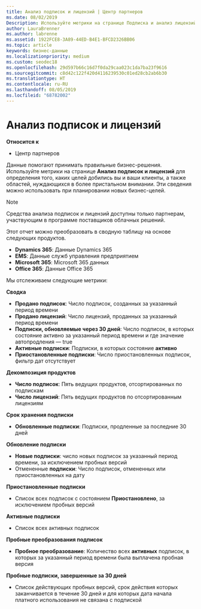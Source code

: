 ```yaml
---
title: Анализ подписок и лицензий | Центр партнеров
ms.date: 08/02/2019
Description: Используйте метрики на странице Подписка и анализ лицензий для выяснения успеха и областей, требующих дополнительных внимания.
author: LauraBrenner
ms.author: labrenne
ms.assetid: 1922FCE8-3A89-44ED-B4E1-BFCD2326BB06
ms.topic: article
keywords: бизнес-данные
ms.localizationpriority: medium
ms.custom: seodec18
ms.openlocfilehash: 29d597b66c16d7f0da29caa023c1da7ba23f9616
ms.sourcegitcommit: c8d42c122f420d4116239530c01ed28cb2ab6b30
ms.translationtype: HT
ms.contentlocale: ru-RU
ms.lasthandoff: 08/05/2019
ms.locfileid: "68782002"
---
```

# <a name="analyze-subscriptions-and-licenses"></a>Анализ подписок и лицензий 

**Относится к**

- Центр партнеров

Данные помогают принимать правильные бизнес-решения. Используйте метрики на странице **Анализ подписок и лицензий** для определения того, каких целей добились вы и ваши клиенты, а также областей, нуждающихся в более пристальном внимании. Эти сведения можно использовать при планировании новых бизнес-целей.

> [!NOTE]
> Средства анализа подписок и лицензий доступны только партнерам, участвующим в программе поставщиков облачных решений.


Этот отчет можно преобразовать в сводную таблицу на основе следующих продуктов.

 - **Dynamics 365**: Данные Dynamics 365  
 - **EMS**: Данные служб управления предприятием  
 - **Microsoft 365**: Microsoft 365 данных  
 - **Office 365**: Данные Office 365  


Мы отслеживаем следующие метрики:

**Сводка**  
 - **Продано подписок**: Число подписок, созданных за указанный период времени  
 - **Продано лицензий**: Число лицензий, проданных за указанный период времени   
 - **Подписки, обновляемые через 30 дней**: Число подписок, в которых состояние активно за указанный период времени и где значение автопродления — true
 - **Активные подписки**: Подписки, в которых состояние **активно**  
 - **Приостановленные подписки**: Число приостановленных подписок, фильтр дат отсутствует  

**Декомпозиция продуктов**  
 - **Число подписок**: Пять ведущих продуктов, отсортированных по подпискам  
 - **Число лицензий**: Пять ведущих продуктов по отсортированным лицензиям

**Срок хранения подписки**
 - **Обновленные подписки**: Подписки, продленные за последние 30 дней  

**Обновление подписки**  
 - **Новые подписки**: число новых подписок за указанный период времени, за исключением пробных версий  
 - Отмененные **подписки**: Число подписок, отмененных или приостановленных на дату  

**Приостановленные подписки**  
 - Список всех подписок с состоянием **Приостановлено**, за исключением пробных версий  
  
**Активные подписки**
 - Список всех активных подписок  

**Пробные преобразования подписок**  
 - **Пробное преобразование**: Количество всех **активных** подписок, в которых за указанный период времени была выплачена пробная версия  

**Пробные подписки, завершенные за 30 дней**  
 - Список действующих пробных версий, срок действия которых заканчивается в течение 30 дней и для которых дата начала платного использования не связана с подпиской  

  